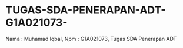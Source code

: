 # TUGAS-SDA-PENERAPAN-ADT-G1A021073-
Nama : Muhamad Iqbal, Npm : G1A021073, Tugas SDA Penerapan ADT
